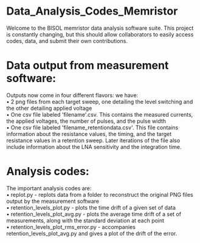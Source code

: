 # Data_Analysis_Codes_Memristor

Welcome to the BISOL memristor data analysis software suite. This project is constantly changing, but this should allow collaborators to easily access codes, data, and submit their own contributions. 

# Data output from measurement software:

Outputs now come in four different flavors: we have:\
• 2 png files from each target sweep, one detailing the level switching and the other detailing applied voltage \
• One csv file labeled 'filename'.csv. This contains the measured currents, the applied voltages, the number of pulses, and the pulse width\
• One csv file labeled 'filename_retentiondata.csv'. This file contains information about the resistance values, the timing, and the target resistance values in a retention sweep. Later iterations of the file also include information about the LNA sensitivity and the integration time.

# Analysis codes:

The important analysis codes are:\
• replot.py - replots data from a folder to reconstruct the original PNG files output by the measurement software\
• retention_levels_plot.py  - plots the time drift of a given set of data\
• retention_levels_plot_avg.py - plots the average time drift of a set of measurements, along with the standard deviation at each point\
• retention_levels_plot_rms_error.py - accompanies retention_levels_plot_avg.py and gives a plot of the drift of the error.
